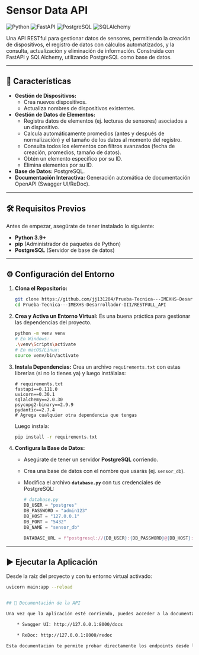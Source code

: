 # Sensor Data API

![Python](https://img.shields.io/badge/Python-3.9%2B-blue.svg)
![FastAPI](https://img.shields.io/badge/FastAPI-0.111.0-009688.svg)
![PostgreSQL](https://img.shields.io/badge/PostgreSQL-16-336791.svg)
![SQLAlchemy](https://img.shields.io/badge/SQLAlchemy-2.0-orange.svg)

Una API RESTful para gestionar datos de sensores, permitiendo la creación de dispositivos, el registro de datos con cálculos automatizados, y la consulta, actualización y eliminación de información. Construida con FastAPI y SQLAlchemy, utilizando PostgreSQL como base de datos.

---

## 🚀 Características

* **Gestión de Dispositivos:**
    * Crea nuevos dispositivos.
    * Actualiza nombres de dispositivos existentes.
* **Gestión de Datos de Elementos:**
    * Registra datos de elementos (ej. lecturas de sensores) asociados a un dispositivo.
    * Calcula automáticamente promedios (antes y después de normalización) y el tamaño de los datos al momento del registro.
    * Consulta todos los elementos con filtros avanzados (fecha de creación, promedios, tamaño de datos).
    * Obtén un elemento específico por su ID.
    * Elimina elementos por su ID.
* **Base de Datos:** PostgreSQL.
* **Documentación Interactiva:** Generación automática de documentación OpenAPI (Swagger UI/ReDoc).

---

## 🛠️ Requisitos Previos

Antes de empezar, asegúrate de tener instalado lo siguiente:

* **Python 3.9+**
* **pip** (Administrador de paquetes de Python)
* **PostgreSQL** (Servidor de base de datos)

---

## ⚙️ Configuración del Entorno

1.  **Clona el Repositorio:**
    ```bash
    git clone https://github.com/jj131204/Prueba-Tecnica---IMEXHS-Desarrollador-III
    cd Prueba-Tecnica---IMEXHS-Desarrollador-III/RESTFULL_API
    ```

2.  **Crea y Activa un Entorno Virtual:**
    Es una buena práctica para gestionar las dependencias del proyecto.
    ```bash
    python -m venv venv
    # En Windows:
    .\venv\Scripts\activate
    # En macOS/Linux:
    source venv/bin/activate
    ```

3.  **Instala Dependencias:**
    Crea un archivo `requirements.txt` con estas librerías (si no lo tienes ya) y luego instálalas:
    ```
    # requirements.txt
    fastapi==0.111.0
    uvicorn==0.30.1
    sqlalchemy==2.0.30
    psycopg2-binary==2.9.9
    pydantic==2.7.4
    # Agrega cualquier otra dependencia que tengas
    ```
    Luego instala:
    ```bash
    pip install -r requirements.txt
    ```

4.  **Configura la Base de Datos:**
    * Asegúrate de tener un servidor **PostgreSQL** corriendo.
    * Crea una base de datos con el nombre que usarás (ej. `sensor_db`).
    * Modifica el archivo **`database.py`** con tus credenciales de PostgreSQL:

        ```python
        # database.py
        DB_USER = "postgres"
        DB_PASSWORD = "admin123"
        DB_HOST = "127.0.0.1"
        DB_PORT = "5432"
        DB_NAME = "sensor_db"

        DATABASE_URL = f"postgresql://{DB_USER}:{DB_PASSWORD}@{DB_HOST}:{DB_PORT}/{DB_NAME}"
        
        ```

---

## ▶️ Ejecutar la Aplicación

Desde la raíz del proyecto y con tu entorno virtual activado:

```bash
uvicorn main:app --reload


## 📖 Documentación de la API

Una vez que la aplicación esté corriendo, puedes acceder a la documentación interactiva de la API en tu navegador:

    * Swagger UI: http://127.0.0.1:8000/docs

    * ReDoc: http://127.0.0.1:8000/redoc

Esta documentación te permite probar directamente los endpoints desde la interfaz, ver los esquemas de datos y las posibles respuestas.